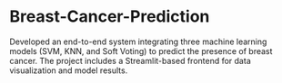 # Breast-Cancer-Prediction
Developed an end-to-end system integrating three machine learning models (SVM, KNN, and Soft Voting) to predict the presence of breast cancer. The project includes a Streamlit-based frontend for data visualization and model results. 
